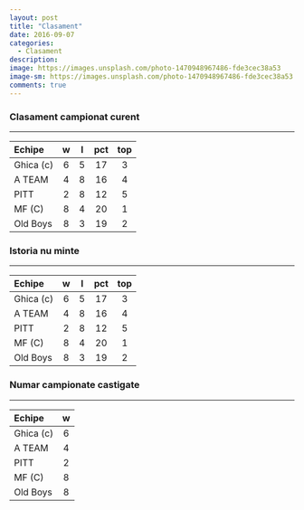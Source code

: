 ```yaml
---
layout: post
title: "Clasament"
date: 2016-09-07
categories:
  - Clasament
description: 
image: https://images.unsplash.com/photo-1470948967486-fde3cec38a53
image-sm: https://images.unsplash.com/photo-1470948967486-fde3cec38a53
comments: true
---
```

### Clasament campionat curent  
---

|Echipe     | w     | l       |pct       |top       |
|:---- | :------------: | :------------: | :------------: | :------------: |
|Ghica (c)    | 6      | 5      | 17      | 3      |
|A TEAM   | 4      | 8      | 16      | 4      |
|PITT  | 2      | 8      | 12      | 5      |
|MF (C)  | 8      | 4      | 20      | 1      |
|Old Boys  | 8      | 3      | 19      | 2      |

### Istoria nu minte  
---

|Echipe     | w     | l       |pct       |top       |
|:---- | :------------: | :------------: | :------------: | :------------: |
|Ghica (c)    | 6      | 5      | 17      | 3      |
|A TEAM   | 4      | 8      | 16      | 4      |
|PITT  | 2      | 8      | 12      | 5      |
|MF (C)  | 8      | 4      | 20      | 1      |
|Old Boys  | 8      | 3      | 19      | 2      |

### Numar campionate castigate  
---

|Echipe     | w     |
|:---- | :------------: |
|Ghica (c)    | 6      |
|A TEAM   | 4      |
|PITT  | 2      |
|MF (C)  | 8      |
|Old Boys  | 8      |